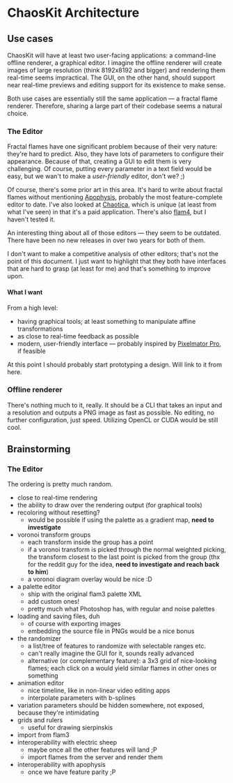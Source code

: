 # ChaosKit Architecture

<!--TOC max3-->

## Use cases

ChaosKit will have at least two user-facing applications: a command-line offline renderer, a graphical editor. I imagine the offline renderer will create images of large resolution (think 8192x8192 and bigger) and rendering them real-time seems impractical. The GUI, on the other hand, should support near real-time previews and editing support for its existence to make sense.

Both use cases are essentially still the same application — a fractal flame renderer. Therefore, sharing a large part of their codebase seems a natural choice.

### The Editor

Fractal flames have one significant problem because of their very nature: they're hard to predict. Also, they have lots of parameters to configure their appearance. Because of that, creating a GUI to edit them is very challenging. Of course, putting every parameter in a text field would be easy, but we wan't to make a _user-friendly_ editor, don't we? ;)

Of course, there's some prior art in this area. It's hard to write about fractal flames without mentioning [Apophysis](https://sourceforge.net/projects/apophysis7x/), probably the most feature-complete editor to date. I've also looked at [Chaotica](https://chaoticafractals.com/), which is unique (at least from what I've seen) in that it's a paid application. There's also [flam4](https://sourceforge.net/projects/flam4/), but I haven't tested it.

An interesting thing about all of those editors — they seem to be outdated. There have been no new releases in over two years for both of them.

I don't want to make a competitive analysis of other editors; that's not the point of this document. I just want to highlight that they both have interfaces that are hard to grasp (at least for me) and that's something to improve upon.

#### What I want

From a high level:

* having graphical tools; at least something to manipulate affine transformations
* as close to real-time feedback as possible
* modern, user-friendly interface — probably inspired by [Pixelmator Pro](https://www.pixelmator.com/pro/), if feasible

At this point I should probably start prototyping a design. Will link to it from here.

### Offline renderer

There's nothing much to it, really. It should be a CLI that takes an input and a resolution and outputs a PNG image as fast as possible. No editing, no further configuration, just speed. Utilizing OpenCL or CUDA would be still cool.

## Brainstorming

### The Editor

The ordering is pretty much random.

* close to real-time rendering
* the ability to draw over the rendering output (for graphical tools)
* recoloring without resetting?
  * would be possible if using the palette as a gradient map, **need to investigate**
* voronoi transform groups
  * each transform inside the group has a point
  * if a voronoi transform is picked through the normal weighted picking, the transform closest to the last point is picked from the group (thx for the reddit guy for the idea, **need to investigate and reach back to him**)
  * a voronoi diagram overlay would be nice :D
* a palette editor
  * ship with the original flam3 palette XML
  * add custom ones!
  * pretty much what Photoshop has, with regular and noise palettes
* loading and saving files, duh
  * of course with exporting images
  * embedding the source file in PNGs would be a nice bonus
* the randomizer
  * a list/tree of features to randomize with selectable ranges etc.
  * can't really imagine the GUI for it, sounds really advanced
  * alternative (or complementary feature): a 3x3 grid of nice-looking flames; each click on a would yield similar flames in other ones or something
* animation editor
  * nice timeline, like in non-linear video editing apps
  * interpolate parameters with b-splines
* variation parameters should be hidden somewhere, not exposed, because they're intimidating
* grids and rulers
  * useful for drawing sierpinskis
* import from flam3
* interoperability with electric sheep
  * maybe once all the other features will land ;P
  * import flames from the server and render them
* interoperability with apophysis
  * once we have feature parity ;P



